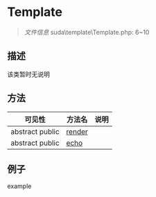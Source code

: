 #  Template 

> *文件信息* suda\template\Template.php: 6~10





## 描述



该类暂时无说明



## 方法

| 可见性 | 方法名 | 说明 |
|--------|-------|------|
|abstract  public  |[render](Template/render.md) |  |
|abstract  public  |[echo](Template/echo.md) |  |
 

## 例子

example